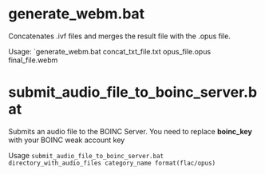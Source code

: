 # generate_webm.bat

Concatenates .ivf files and merges the result file with the .opus file.

Usage:
`generate_webm.bat concat_txt_file.txt opus_file.opus final_file.webm

# submit_audio_file_to_boinc_server.bat

Submits an audio file to the BOINC Server. You need to replace **boinc_key** with your BOINC weak account key

Usage
`submit_audio_file_to_boinc_server.bat directory_with_audio_files category_name format(flac/opus)`

